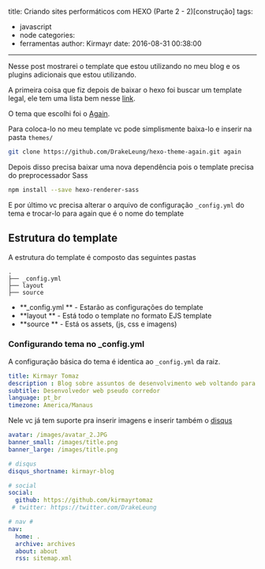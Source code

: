 title: Criando sites performáticos com HEXO (Parte 2 - 2)[construção]
tags:
  - javascript
  - node
categories:
  - ferramentas
author: Kirmayr
date: 2016-08-31 00:38:00
---
Nesse post mostrarei o template que estou utilizando no meu blog e os plugins adicionais que estou utilizando.


A primeira coisa que fiz depois de baixar o hexo foi buscar um template legal, ele tem uma lista bem nesse [link](https://hexo.io/themes/).

O tema que escolhi foi o [Again](https://github.com/DrakeLeung/hexo-theme-again).

Para coloca-lo no meu template vc pode simplismente baixa-lo e inserir na pasta `themes/`

``` bash
git clone https://github.com/DrakeLeung/hexo-theme-again.git again
```

Depois disso precisa baixar uma nova dependência pois o template precisa do preprocessador Sass

``` bash
npm install --save hexo-renderer-sass

```

E por último vc precisa alterar o arquivo de configuração `_config.yml` do tema e trocar-lo para again que é o nome do template



## Estrutura do template

A estrutura do template é composto das seguintes pastas

``` plain
.
├── _config.yml
├── layout
├── source
````

* **_config.yml ** -  Estarão as configurações do template
* **layout  ** - Está todo o template no formato EJS template
* **source  **  - Está os assets, (js, css e imagens)

### Configurando tema no _config.yml

A configuração básica do tema é identica ao `_config.yml` da raiz.

``` yml
title: Kirmayr Tomaz
description : Blog sobre assuntos de desenvolvimento web voltando para o frontend e vida saudável.
subtitle: Desenvolvedor web pseudo corredor
language: pt_br
timezone: America/Manaus
```

Nele vc já tem suporte pra inserir imagens e inserir também o [disqus](https://disqus.com/)

``` yml
avatar: /images/avatar_2.JPG
banner_small: /images/title.png
banner_large: /images/title.png

```

```yml
# disqus
disqus_shortname: kirmayr-blog

# social
social:
  github: https://github.com/kirmayrtomaz
 # twitter: https://twitter.com/DrakeLeung

```



``` yml
# nav #
nav:
  home: .
  archive: archives
  about: about
  rss: sitemap.xml

```
